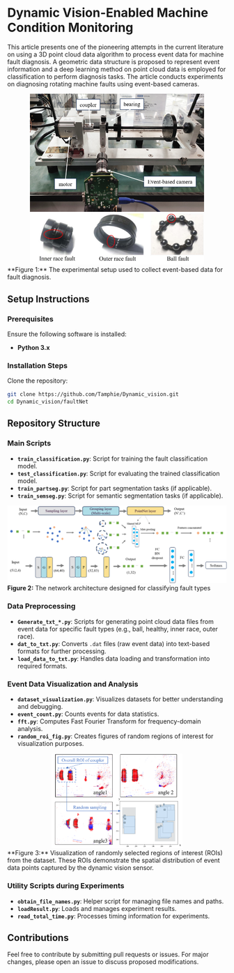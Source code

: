 # Dynamic Vision-Enabled Machine Condition Monitoring
This article presents one of the pioneering attempts in the current literature on using a 3D point cloud data algorithm to process event data for machine fault diagnosis. A geometric data structure is proposed to represent event information and a deep learning method on point cloud data is employed for classification to perform diagnosis tasks. The article conducts experiments on diagnosing rotating machine faults using event-based cameras.



<div align="center">
  <img src="assets/experiment.png" alt="Experimental Setup" width="400">
</div>
**Figure 1:** The experimental setup used to collect event-based data for fault diagnosis.

## Setup Instructions

### Prerequisites
Ensure the following software is installed:
- **Python 3.x**
### Installation Steps
Clone the repository:
```bash
git clone https://github.com/Tamphie/Dynamic_vision.git
cd Dynamic_vision/faultNet
```
## Repository Structure

### Main Scripts
- **`train_classification.py`**: Script for training the fault classification model.
- **`test_classification.py`**: Script for evaluating the trained classification model.
- **`train_partseg.py`**: Script for part segmentation tasks (if applicable).
- **`train_semseg.py`**: Script for semantic segmentation tasks (if applicable).

![Network Architecture](assets/network_architecture.png)
**Figure 2:** The network architecture designed for classifying fault types

### Data Preprocessing
- **`Generate_txt_*.py`**: Scripts for generating point cloud data files from event data for specific fault types (e.g., ball, healthy, inner race, outer race).
- **`dat_to_txt.py`**: Converts `.dat` files (raw event data) into text-based formats for further processing.
- **`load_data_to_txt.py`**: Handles data loading and transformation into required formats.

### Event Data Visualization and Analysis
- **`dataset_visualization.py`**: Visualizes datasets for better understanding and debugging.
- **`event_count.py`**: Counts events for data statistics.
- **`fft.py`**: Computes Fast Fourier Transform for frequency-domain analysis.
- **`random_roi_fig.py`**: Creates figures of random regions of interest for visualization purposes.
  

<div align="center">
  <img src="assets/random.png" alt="Random_Roi" width="300">
</div>
**Figure 3:** Visualization of randomly selected regions of interest (ROIs) from the dataset. These ROIs demonstrate the spatial distribution of event data points captured by the dynamic vision sensor.

### Utility Scripts during Experiments
- **`obtain_file_names.py`**: Helper script for managing file names and paths.
- **`loadResult.py`**: Loads and manages experiment results.
- **`read_total_time.py`**: Processes timing information for experiments.

## Contributions
Feel free to contribute by submitting pull requests or issues. For major changes, please open an issue to discuss proposed modifications.




